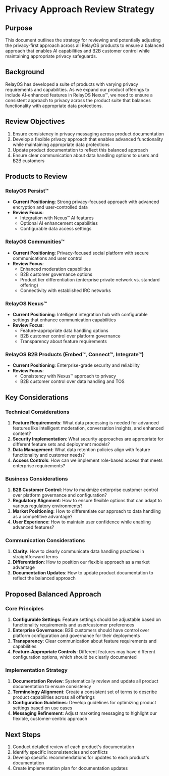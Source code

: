 # Privacy Approach Review Strategy

## Purpose
This document outlines the strategy for reviewing and potentially adjusting the privacy-first approach across all RelayOS products to ensure a balanced approach that enables AI capabilities and B2B customer control while maintaining appropriate privacy safeguards.

## Background
RelayOS has developed a suite of products with varying privacy requirements and capabilities. As we expand our product offerings to include AI-enhanced features in RelayOS Nexus™, we need to ensure a consistent approach to privacy across the product suite that balances functionality with appropriate data protections.

## Review Objectives
1. Ensure consistency in privacy messaging across product documentation
2. Develop a flexible privacy approach that enables advanced functionality while maintaining appropriate data protections
3. Update product documentation to reflect this balanced approach
4. Ensure clear communication about data handling options to users and B2B customers

## Products to Review

### RelayOS Persist™
- **Current Positioning**: Strong privacy-focused approach with advanced encryption and user-controlled data
- **Review Focus**: 
  - Integration with Nexus™ AI features
  - Optional AI enhancement capabilities
  - Configurable data access settings

### RelayOS Communities™
- **Current Positioning**: Privacy-focused social platform with secure communications and user control
- **Review Focus**:
  - Enhanced moderation capabilities
  - B2B customer governance options
  - Product tier differentiation (enterprise private network vs. standard offering)
  - Connectivity with established IRC networks

### RelayOS Nexus™
- **Current Positioning**: Intelligent integration hub with configurable settings that enhance communication capabilities
- **Review Focus**:
  - Feature-appropriate data handling options
  - B2B customer control over platform governance
  - Transparency about feature requirements

### RelayOS B2B Products (Embed™, Connect™, Integrate™)
- **Current Positioning**: Enterprise-grade security and reliability
- **Review Focus**:
  - Consistency with Nexus™ approach to privacy
  - B2B customer control over data handling and TOS

## Key Considerations

### Technical Considerations
1. **Feature Requirements**: What data processing is needed for advanced features like intelligent moderation, conversation insights, and enhanced content?
2. **Security Implementation**: What security approaches are appropriate for different feature sets and deployment models?
3. **Data Management**: What data retention policies align with feature functionality and customer needs?
4. **Access Controls**: How can we implement role-based access that meets enterprise requirements?

### Business Considerations
1. **B2B Customer Control**: How to maximize enterprise customer control over platform governance and configuration?
2. **Regulatory Alignment**: How to ensure flexible options that can adapt to various regulatory environments?
3. **Market Positioning**: How to differentiate our approach to data handling as a competitive advantage?
4. **User Experience**: How to maintain user confidence while enabling advanced features?

### Communication Considerations
1. **Clarity**: How to clearly communicate data handling practices in straightforward terms
2. **Differentiation**: How to position our flexible approach as a market advantage
3. **Documentation Updates**: How to update product documentation to reflect the balanced approach

## Proposed Balanced Approach

### Core Principles
1. **Configurable Settings**: Feature settings should be adjustable based on functionality requirements and user/customer preferences
2. **Enterprise Governance**: B2B customers should have control over platform configuration and governance for their deployments
3. **Transparency**: Clear communication about feature requirements and capabilities
4. **Feature-Appropriate Controls**: Different features may have different configuration options, which should be clearly documented

### Implementation Strategy
1. **Documentation Review**: Systematically review and update all product documentation to ensure consistency
2. **Terminology Alignment**: Create a consistent set of terms to describe product capabilities across all offerings
3. **Configuration Guidelines**: Develop guidelines for optimizing product settings based on use cases
4. **Messaging Refinement**: Adjust marketing messaging to highlight our flexible, customer-centric approach

## Next Steps
1. Conduct detailed review of each product's documentation
2. Identify specific inconsistencies and conflicts
3. Develop specific recommendations for updates to each product's documentation
4. Create implementation plan for documentation updates

